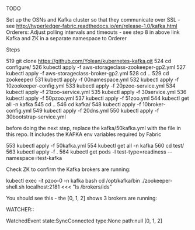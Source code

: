 TODO

Set up the OSNs and Kafka cluster so that they communicate over SSL - see http://hyperledger-fabric.readthedocs.io/en/release-1.0/kafka.html
Orderers: Adjust polling intervals and timeouts - see step 8 in above link
Kafka and ZK in a separate namespace to Orderer

Steps

  519  git clone https://github.com/Yolean/kubernetes-kafka.git
  524  cd configure/
  526  kubectl apply -f aws-storageclass-zookeeper-gp2.yml
  527  kubectl apply -f aws-storageclass-broker-gp2.yml
  528  cd ..
  529  cd zookeeper/
  531  kubectl apply -f 00namespace.yml
  532  kubectl apply -f 10zookeeper-config.yml
  533  kubectl apply -f 20pzoo-service.yml
  534  kubectl apply -f 21zoo-service.yml
  535  kubectl apply -f 30service.yml
  536  kubectl apply -f 50pzoo.yml
  537  kubectl apply -f 51zoo.yml
  544  kubectl get all -n kafka
  545  cd ..
  546  cd kafka/
  548  kubectl apply -f 10broker-config.yml
  549  kubectl apply -f 20dns.yml
  550  kubectl apply -f 30bootstrap-service.yml
  
  before doing the next step, replace the kafka/50kafka.yml with the file in this repo. It includes
  the KAFKA env variables required by Fabric
  
  553  kubectl apply -f 50kafka.yml
  554  kubectl get all -n kafka
  560  cd test/
  563  kubectl apply -f .
  564  kubectl get pods -l test-type=readiness --namespace=test-kafka


Check ZK to confirm the Kafka brokers are running:

kubectl exec -it pzoo-0 -n kafka bash
cd /opt/kafka/bin
./zookeeper-shell.sh localhost:2181 <<< "ls /brokers/ids"

You should see this - the [0, 1, 2] shows 3 brokers are running:

WATCHER::

WatchedEvent state:SyncConnected type:None path:null
[0, 1, 2]